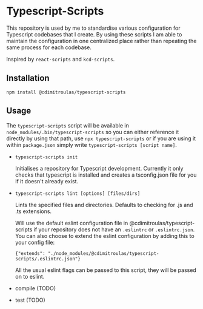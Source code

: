# Typescript-Scripts

This repository is used by me to standardise various configuration for Typescript codebases
that I create. By using these scripts I am able to maintain the configuration in one
centralized place rather than repeating the same process for each codebase.

Inspired by `react-scripts` and `kcd-scripts`.

## Installation

`npm install @cdimitroulas/typescript-scripts`

## Usage

The `typescript-scripts` script will be available in `node_modules/.bin/typescript-scripts` so
you can either reference it directly by using that path, use `npx typescript-scripts` or if you
are using it within `package.json` simply write `typescript-scripts [script name]`.

- `typescript-scripts init`

  Initialises a repository for Typescript development. Currently it only checks that typescript
  is installed and creates a tsconfig.json file for you if it doesn't already exist.

- `typescript-scripts lint [options] [files/dirs]`

  Lints the specified files and directories. Defaults to checking for .js and .ts extensions.

  Will use the default eslint configuration file in @cdimitroulas/typescript-scripts if
  your repository does not have an `.eslintrc` or `.eslintrc.json`. You can also choose to
  extend the eslint configuration by adding this to your config file:

  ```
  {"extends": "./node_modules/@cdimitroulas/typescript-scripts/.eslintrc.json"}
  ```

  All the usual eslint flags can be passed to this script, they will be passed on to eslint.

- compile (TODO)

- test (TODO)
